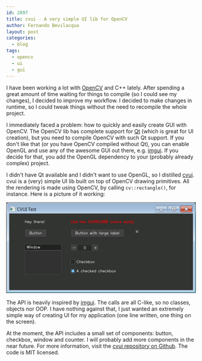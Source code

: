 ```yaml
---
id: 2897
title: cvui - A very simple UI lib for OpenCV
author: Fernando Bevilacqua
layout: post
categories:
  - blog
tags:
  - opencv
  - ui
  - gui
---
```


I have been working a lot with [OpenCV](http://opencv.org/) and C++ lately. After spending a great amount of time waiting for things to compile (so I could see my changes), I decided to improve my workflow. I decided to make changes in runtime, so I could tweak things without the need to recompile the whole project.

I immediately faced a problem: how to quickly and easily create GUI with OpenCV. The OpenCV lib has complete support for [Qt](https://wiki.qt.io/OpenCV_with_Qt) (which is great for UI creation), but you need to compile OpenCV with such Qt support. If you don't like that (or you have OpenCV compiled without Qt), you can enable OpenGL and use any of the awesome GUI out there, e.g. [imgui](https://github.com/ocornut/imgui). If you decide for that, you add the OpenGL dependency to your (probably already complex) project.

I didn't have Qt available and I didn't want to use OpenGL, so I distilled [cvui](https://github.com/Dovyski/cvui). cvui is a (very) simple UI lib built on top of OpenCV drawing primitives. All the rendering is made using OpenCV, by calling `cv::rectangle()`, for instance. Here is a picture of it working:

![cvui](/public/img/cvui.png)      

The API is heavily inspired by [imgui](https://github.com/ocornut/imgui). The calls are all C-like, so no classes, objects nor OOP. I have nothing against that, I just wanted an extremely simple way of creating UI for my application (one line written, one thing on the screen).

At the moment, the API includes a small set of components: button, checkbox, window and counter. I will probably add more components in the near future. For more information, visit the [cvui repository on Github](https://github.com/Dovyski/cvui). The code is MIT licensed.
